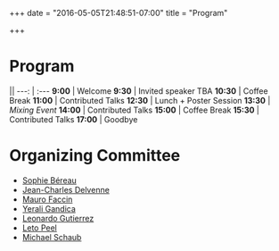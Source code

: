 +++
date = "2016-05-05T21:48:51-07:00"
title = "Program"

+++

# Program

||
---: | :---
**9:00**  | Welcome
**9:30**  | Invited speaker TBA
**10:30** | Coffee Break
**11:00** | Contributed Talks
**12:30** | Lunch + Poster Session
**13:30** | *Mixing Event*
**14:00** | Contributed Talks
**15:00** | Coffee Break
**15:30** | Contributed Talks
**17:00** | Goodbye


# Organizing Committee

- [Sophie Béreau](http://perso.uclouvain.be/sophie.bereau/presentation.html)
- [Jean-Charles Delvenne](http://perso.uclouvain.be/jean-charles.delvenne/)
- [Mauro Faccin](http://maurofaccin.bitbucket.org/)
- [Yerali Gandica](https://sites.google.com/site/ygandica/)
- [Leonardo Gutierrez](http://www.uclouvain.be/leonardo.gutierrez)
- [Leto Peel](https://piratepeel.github.io/)
- [Michael Schaub](http://michaelschaub.github.io/)
